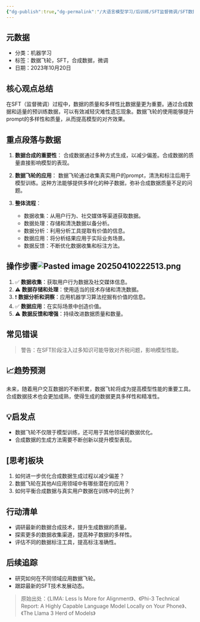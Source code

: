 ```yaml
---
{"dg-publish":true,"dg-permalink":"/大语言模型学习/后训练/SFT监督微调/SFT数据及处理/数据飞轮在SFT中的应用与优化","dg-home":false,"dg-description":"在此输入笔记的描述","dg-hide":false,"dg-hide-title":false,"dg-show-backlinks":true,"dg-show-local-graph":true,"dg-show-inline-title":true,"dg-pinned":false,"dg-passphrase":"在此输入访问密码","dg-enable-mathjax":false,"dg-enable-mermaid":false,"dg-enable-uml":false,"dg-note-icon":0,"dg-enable-dataview":false,"tags":["NLP"],"permalink":"/大语言模型学习/后训练/SFT监督微调/SFT数据及处理/数据飞轮在SFT中的应用与优化/","dgShowBacklinks":true,"dgShowLocalGraph":true,"dgShowInlineTitle":true,"dgPassFrontmatter":true,"noteIcon":0,"created":"2025-04-10T22:23:00.000+08:00","updated":"2025-04-13T13:06:02.000+08:00"}
---
```




## 元数据
- 分类：机器学习
- 标签：数据飞轮，SFT，合成数据，微调
- 日期：2023年10月20日



## 核心观点总结
在SFT（监督微调）过程中，数据的质量和多样性比数据量更为重要。通过合成数据和适量的预训练数据，可以有效减轻灾难性遗忘现象。数据飞轮的使用能够提升prompt的多样性和质量，从而提高模型的对齐效果。



## 重点段落与数据
1. **数据合成的重要性**：
   合成数据通过多种方式生成，以减少偏差。合成数据的质量直接影响模型的表现。

2. **数据飞轮的应用**：
   数据飞轮通过收集真实用户的prompt，清洗和标注后用于模型训练。这种方法能够提供多样化的种子数据，弥补合成数据质量不足的问题。

3. **整体流程**：
   - 数据收集：从用户行为、社交媒体等渠道获取数据。
   - 数据处理：存储和清洗数据以备分析。
   - 数据分析：利用分析工具提取有价值的信息。
   - 数据应用：将分析结果应用于实际业务场景。
   - 数据反馈：不断优化数据收集和标注方法。



## 操作步骤![Pasted image 20250410222513.png](/img/user/%E9%99%84%E4%BB%B6/Pasted%20image%2020250410222513.png)
1. ✅ **数据收集**：获取用户行为数据及社交媒体信息。
2. ⚠ **数据存储和处理**：使用适当的技术存储和清洗数据。
3. ❗ **数据分析和洞察**：应用机器学习算法挖掘有价值的信息。
4. ✅ **数据应用**：在实际场景中创造价值。
5. ⚠ **数据反馈和增强**：持续改进数据质量和数量。



## 常见错误
> 警告：在SFT阶段注入过多知识可能导致对齐税问题，影响模型性能。



## 📈趋势预测
未来，随着用户交互数据的不断积累，数据飞轮将成为提高模型性能的重要工具。合成数据技术也会更加成熟，使得生成的数据更具多样性和精准性。



## 💡启发点
- 数据飞轮不仅限于模型训练，还可用于其他领域的数据优化。
- 合成数据的生成方法需要不断创新以提升模型表现。



## [思考]板块
1. 如何进一步优化合成数据生成过程以减少偏差？
2. 数据飞轮在其他AI应用领域中有哪些潜在的应用？
3. 如何平衡合成数据与真实用户数据在训练中的比例？



## 行动清单
- 调研最新的数据合成技术，提升生成数据的质量。
- 探索更多的数据收集渠道，提高种子数据的多样性。
- 评估不同的数据标注工具，提高标注准确性。



## 后续追踪
- 研究如何在不同领域应用数据飞轮。
- 跟踪最新的SFT技术发展动态。

> 原始出处：《LIMA: Less Is More for Alignment》、《Phi-3 Technical Report: A Highly Capable Language Model Locally on Your Phone》、《The Llama 3 Herd of Models》

